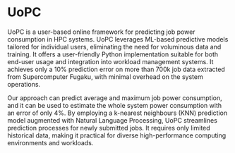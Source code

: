 # UoPC 

UoPC is a user-based online framework for predicting job power consumption in HPC systems. UoPC leverages ML-based predictive models tailored for individual users, eliminating the need for voluminous data and training. It offers a user-friendly Python implementation suitable for both end-user usage and integration into workload management systems.
It achieves only a 10% prediction error on more than 700k job data extracted from Supercomputer Fugaku, with minimal overhead on the system operations. 

Our approach can predict average and maximum job power consumption, and it can be used to estimate the whole system power consumption with an error of only 4\%.
By employing a k-nearest neighbours (KNN) prediction model augmented with Natural Language Processing, UoPC streamlines prediction processes for newly submitted jobs. It requires only limited historical data, making it practical for diverse high-performance computing environments and workloads.
